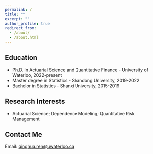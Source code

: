 ```yaml
---
permalink: /
title: ""
excerpt: ""
author_profile: true
redirect_from: 
  - /about/
  - /about.html
---
```




## Education
- Ph.D. in Actuarial Science and Quantitative Finance - University of Waterloo, 2022-present
- Master degree in Statistics - Shandong University, 2019-2022
- Bachelor in Statistics - Shanxi University, 2015-2019

## Research Interests
-  Actuarial Science; Dependence Modeling; Quantitative Risk Management 

## Contact Me

   Email: qinghua.ren@uwaterloo.ca


   
